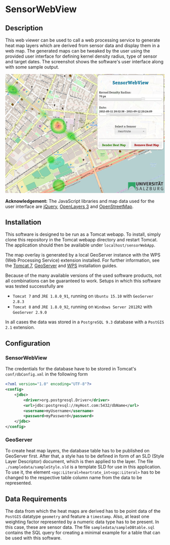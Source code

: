 # SensorWebView

## Description

This web viewer can be used to call a web processing service to generate heat
map layers which are derived from sensor data and display them in a web map.
The generated maps can be tweaked by the user using the provided user interface
for defining kernel density radius, type of sensor and target dates.
The screenshot shows the software's user interface along with some sample output. 

![Screenshot of the web app's user interface][screen]

**Acknowledgement:** The JavaScript libraries and map data used for the user interface are
[jQuery](https://jqueryui.com/), [OpenLayers 3](http://openlayers.org/) and
[OpenStreetMap](http://www.openstreetmap.org/).

## Installation

This software is designed to be run as a Tomcat webapp. To install, simply clone
this repository in the Tomcat webapp directory and restart Tomcat. The
application should then be available under `localhost/sensorWebApp`.

The map overlay is generated by a local GeoServer instance with the WPS (Web
Processing Service) extension installed. For further information, see the 
[Tomcat 7](https://tomcat.apache.org/tomcat-7.0-doc/appdev/installation.html), 
[GeoServer](http://docs.geoserver.org/stable/en/user/installation/index.html#installation)
and
[WPS](http://docs.geoserver.org/maintain/en/user/extensions/wps/install.html)
installation guides.

Because of the many available versions of the used software products, not all
combinations can be guaranteed to work. Setups in which this software was tested successfully are

- `Tomcat 7` and `JRE 1.8.0_91`, running on `Ubuntu 15.10` with `GeoServer 2.8.3`
- `Tomcat 8` and `JRE 1.8.0_92`, running on `Windows Server 2012R2` with `GeoServer 2.9.0`

In all cases the data was stored in a `PostgreSQL 9.3` database with a `PostGIS 2.1` extension.

## Configuration

### SensorWebView

The credentials for the database have to be stored in Tomcat's
`conf/dbConfig.xml` in the following form

```xml
<?xml version="1.0" encoding="UTF-8"?>
<config>
    <jdbc>
        <driver>org.postgresql.Driver</driver>
        <url>jdbc:postgresql://myHost.com:5432/dbName</url>
        <username>myUsername</username>
        <password>myPassword</password>
    </jdbc>
</config>
```

### GeoServer

To create heat map layers, the database table has to be published on GeoServer
first. After that, a style has to be defined in form of an SLD (Style Layer Descriptor) document, which is then applied to the 
layer. The file `./sampledata/sampleStyle.sld` is a template SLD for use in this application. To use it,
the element `<ogc:Literal>heartrate_int<ogc:Literal>` has to be changed to the
respective table column name from the data to be represented.

## Data Requirements

The data from which the heat maps are derived has to be point data of the
`PostGIS` datatype `geometry` and feature a `timestamp`. Also, at least one weighting factor represented
by a numeric data type has to be present. In this case, these are sensor data.
The file `sampledata/sampleDBtable.sql` contains the SQL query for creating a
minimal example for a table that can be used with this software.

[screen]: ./img/screen.png "Screenshot of the web app's user interface"
